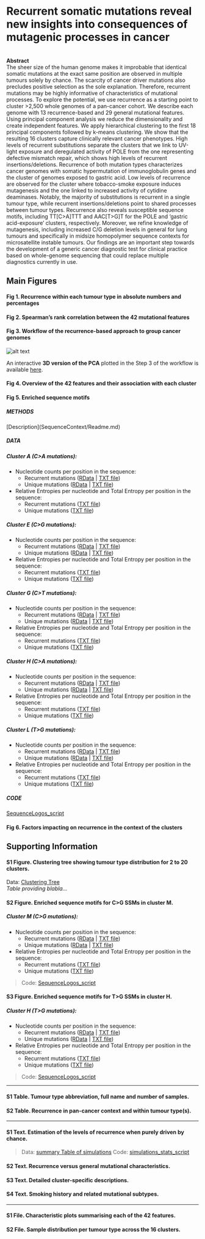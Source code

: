 # Recurrent somatic mutations reveal new insights into consequences of mutagenic processes in cancer
<BR>
<B>Abstract</B><BR>
The sheer size of the human genome makes it improbable that identical somatic mutations at the exact same position are observed in multiple tumours solely by chance. The scarcity of cancer driver mutations also precludes positive selection as the sole explanation. Therefore, recurrent mutations may be highly informative of characteristics of mutational processes. To explore the potential, we use recurrence as a starting point to cluster >2,500 whole genomes of a pan-cancer cohort. We describe each genome with 13 recurrence-based and 29 general mutational features. Using principal component analysis we reduce the dimensionality and create independent features. We apply hierarchical clustering to the first 18 principal components followed by k-means clustering. We show that the resulting 16 clusters capture clinically relevant cancer phenotypes. High levels of recurrent substitutions separate the clusters that we link to UV-light exposure and deregulated activity of POLE from the one representing defective mismatch repair, which shows high levels of recurrent insertions/deletions. Recurrence of both mutation types characterizes cancer genomes with somatic hypermutation of immunoglobulin genes and the cluster of genomes exposed to gastric acid. Low levels of recurrence are observed for the cluster where tobacco-smoke exposure induces mutagenesis and the one linked to increased activity of cytidine deaminases. Notably, the majority of substitutions is recurrent in a single tumour type, while recurrent insertions/deletions point to shared processes between tumour types. Recurrence also reveals susceptible sequence motifs, including TT[C>A]TTT and AAC[T>G]T for the POLE and ‘gastric acid-exposure’ clusters, respectively. Moreover, we refine knowledge of mutagenesis, including increased C/G deletion levels in general for lung tumours and specifically in midsize homopolymer sequence contexts for microsatellite instable tumours. Our findings are an important step towards the development of a generic cancer diagnostic test for clinical practice based on whole-genome sequencing that could replace multiple diagnostics currently in use.



<h2>Main Figures</h2>

<h4>Fig 1. Recurrence within each tumour type in absolute numbers and percentages</h4>

<h4>Fig 2. Spearman’s rank correlation between the 42 mutational features</h4>

<h4>Fig 3. Workflow of the recurrence-based approach to group cancer genomes</h4>

![alt text](figure_3_sizeA4_plos_manuscript.png)

<p>An interactive <strong>3D version of the PCA</strong> plotted in the Step 3 of the workflow is available <a href="https://plot.ly/~andieguez/1/#/">here</a>.</p>


<h4>Fig 4. Overview of the 42 features and their association with each cluster</h4>

<h4>Fig 5. Enriched sequence motifs</h4> 

<h5>METHODS</h5> 
[Description](SequenceContext/Readme.md)

<h5>DATA</h5> 

<h5>Cluster A (C>A mutations):</h5>

* Nucleotide counts per position in the sequence:<br> 
    * Recurrent mutations ([RData](SequenceContext/Data/Counts/SeqContext_counts_cluster_A_rec_C_A_21positions.RData) | [TXT file](SequenceContext/Data/Counts/SeqContext_counts_cluster_A_rec_C_A_21positions.txt))<br>
    * Unique mutations ([RData](SequenceContext/Data/Counts/SeqContext_counts_cluster_A_unique_C_A_21positions.RData) | [TXT file](SequenceContext/Data/Counts/SeqContext_counts_cluster_A_unique_C_A_21positions.txt))<br>
* Relative Entropies per nucleotide and Total Entropy per position in the sequence:<br>
    * Recurrent mutations ([TXT file](SequenceContext/Data/Entropies/SeqContext_RelativeEntropies_and_total_cluster_A_rec_C_A_21positions.txt))<br>
    * Unique mutations ([TXT file](SequenceContext/Data/Entropies/SeqContext_RelativeEntropies_and_total_cluster_A_unique_C_A_21positions.txt))<br>

<h5>Cluster E (C>G mutations):</h5>

* Nucleotide counts per position in the sequence:<br> 
    * Recurrent mutations ([RData](example_script.R) | [TXT file](example_script.R))<br>
    * Unique mutations ([RData](example_script.R) | [TXT file](example_script.R))<br>
* Relative Entropies per nucleotide and Total Entropy per position in the sequence:<br>
    * Recurrent mutations ([TXT file](example_script.R))<br>
    * Unique mutations ([TXT file](example_script.R))<br>
    
<h5>Cluster G (C>T mutations):</h5>

* Nucleotide counts per position in the sequence:<br> 
    * Recurrent mutations ([RData](example_script.R) | [TXT file](example_script.R))<br>
    * Unique mutations ([RData](example_script.R) | [TXT file](example_script.R))<br>
* Relative Entropies per nucleotide and Total Entropy per position in the sequence:<br>
    * Recurrent mutations ([TXT file](example_script.R))<br>
    * Unique mutations ([TXT file](example_script.R))<br>
    
<h5>Cluster H (C>A mutations):</h5>

* Nucleotide counts per position in the sequence:<br> 
    * Recurrent mutations ([RData](example_script.R) | [TXT file](example_script.R))<br>
    * Unique mutations ([RData](example_script.R) | [TXT file](example_script.R))<br>
* Relative Entropies per nucleotide and Total Entropy per position in the sequence:<br>
    * Recurrent mutations ([TXT file](example_script.R))<br>
    * Unique mutations ([TXT file](example_script.R))<br>

<h5>Cluster L (T>G mutations):</h5>

* Nucleotide counts per position in the sequence:<br> 
    * Recurrent mutations ([RData](example_script.R) | [TXT file](example_script.R))<br>
    * Unique mutations ([RData](example_script.R) | [TXT file](example_script.R))<br>
* Relative Entropies per nucleotide and Total Entropy per position in the sequence:<br>
    * Recurrent mutations ([TXT file](example_script.R))<br>
    * Unique mutations ([TXT file](example_script.R))<br>


<h5>CODE</h5> 

[SequenceLogos_script](example_script.R)


<h4>Fig 6. Factors impacting on recurrence in the context of the clusters</h4> 


<h2>Supporting Information</h2>

<h4>S1 Figure. Clustering tree showing tumour type distribution for 2 to 20 clusters.</h4>

Data: [Clustering Tree](example_script.R)<br>
*Table providing blabla...*


<h4>S2 Figure. Enriched sequence motifs for C>G SSMs in cluster M.</h4>

<h5>Cluster M (C>G mutations):</h5>

* Nucleotide counts per position in the sequence:<br> 
    * Recurrent mutations ([RData](example_script.R) | [TXT file](example_script.R))<br>
    * Unique mutations ([RData](example_script.R) | [TXT file](example_script.R))<br>
* Relative Entropies per nucleotide and Total Entropy per position in the sequence:<br>
    * Recurrent mutations ([TXT file](example_script.R))<br>
    * Unique mutations ([TXT file](example_script.R))<br>

>Code: [SequenceLogos_script](example_script.R)


<h4>S3 Figure. Enriched sequence motifs for T>G SSMs in cluster H.</h4>

<h5>Cluster H (T>G mutations):</h5>

* Nucleotide counts per position in the sequence:<br> 
    * Recurrent mutations ([RData](example_script.R) | [TXT file](example_script.R))<br>
    * Unique mutations ([RData](example_script.R) | [TXT file](example_script.R))<br>
* Relative Entropies per nucleotide and Total Entropy per position in the sequence:<br>
    * Recurrent mutations ([TXT file](example_script.R))<br>
    * Unique mutations ([TXT file](example_script.R))<br>

>Code: [SequenceLogos_script](example_script.R)

---

<h4>S1 Table. Tumour type abbreviation, full name and number of samples.</h4>

<h4>S2 Table. Recurrence in pan-cancer context and within tumour type(s).</h4>

---

<h4>S1 Text. Estimation of the levels of recurrence when purely driven by chance.</h4>

>Data: [summary Table of simulations](example_script.R)
>Code: [simulations_stats_script](example_script.R)

<h4>S2 Text. Recurrence versus general mutational characteristics.</h4>

<h4>S3 Text. Detailed cluster-specific descriptions.</h4>

<h4>S4 Text. Smoking history and related mutational subtypes.</h4>

---

<h4>S1 File. Characteristic plots summarising each of the 42 features.</h4>

<h4>S2 File. Sample distribution per tumour type across the 16 clusters.</h4>
